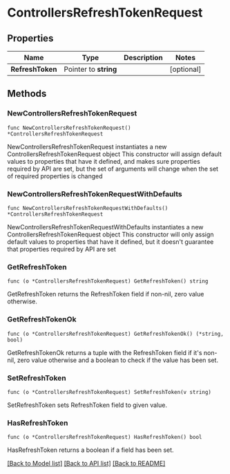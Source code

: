 # ControllersRefreshTokenRequest

## Properties

Name | Type | Description | Notes
------------ | ------------- | ------------- | -------------
**RefreshToken** | Pointer to **string** |  | [optional] 

## Methods

### NewControllersRefreshTokenRequest

`func NewControllersRefreshTokenRequest() *ControllersRefreshTokenRequest`

NewControllersRefreshTokenRequest instantiates a new ControllersRefreshTokenRequest object
This constructor will assign default values to properties that have it defined,
and makes sure properties required by API are set, but the set of arguments
will change when the set of required properties is changed

### NewControllersRefreshTokenRequestWithDefaults

`func NewControllersRefreshTokenRequestWithDefaults() *ControllersRefreshTokenRequest`

NewControllersRefreshTokenRequestWithDefaults instantiates a new ControllersRefreshTokenRequest object
This constructor will only assign default values to properties that have it defined,
but it doesn't guarantee that properties required by API are set

### GetRefreshToken

`func (o *ControllersRefreshTokenRequest) GetRefreshToken() string`

GetRefreshToken returns the RefreshToken field if non-nil, zero value otherwise.

### GetRefreshTokenOk

`func (o *ControllersRefreshTokenRequest) GetRefreshTokenOk() (*string, bool)`

GetRefreshTokenOk returns a tuple with the RefreshToken field if it's non-nil, zero value otherwise
and a boolean to check if the value has been set.

### SetRefreshToken

`func (o *ControllersRefreshTokenRequest) SetRefreshToken(v string)`

SetRefreshToken sets RefreshToken field to given value.

### HasRefreshToken

`func (o *ControllersRefreshTokenRequest) HasRefreshToken() bool`

HasRefreshToken returns a boolean if a field has been set.


[[Back to Model list]](../README.md#documentation-for-models) [[Back to API list]](../README.md#documentation-for-api-endpoints) [[Back to README]](../README.md)


